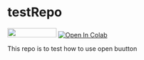 # testRepo
[<img src="https://camo.githubusercontent.com/a082f78fa9410759879d3b4354526cbc1814b66f/687474703a2f2f636c6f75642e626c6f62636974792e6e65742f6173736574732f696d616765732f62616467652e706e67" height="21" width="110"/>](http://cloud.blobcity.net/#/ps/shared-cloudbook/9aee071c-4621-401b-ac0f-c53c9d6ce613)  [![Open In Colab](https://colab.research.google.com/assets/colab-badge.svg)](https://colab.research.google.com/github/googlecolab/colabtools/blob/master/notebooks/colab-github-demo.ipynb)

This repo is to test how to use open buutton
